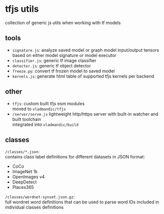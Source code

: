 # tfjs utils

collection of generic js utils when working with tf models

## tools

- `signature.js`: analyze saved model or graph model input/output tensors based on either model signature or model executor
- `classifier.js`: generic tf image classifier
- `detector.js`: generic tf object detector
- `freeze.py`: convert tf frozen model to saved model
- `kernels.js`: generate html table of supported tfjs kernels per backend

## other

- `tfjs`: custom built tfjs esm modules  
  moved to `vladmandic/tfjs`
- `/server/serve.js` lightweight http/https server with built-in watcher and built toolchain  
  integrated into `vladmandic/build`

## classes

`/classes/*.json`:  
contains class label definitions for different datasets in JSON format:

- CoCo
- ImageNet 1k
- OpenImages v4
- DeepDetect
- Places365

`/classes/wordnet-synset.json.gz`:  
full wordnet word definitions that can be used to parse word IDs included in individual classes definitions
